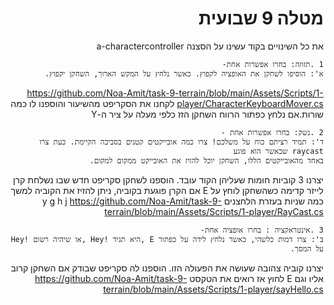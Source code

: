 <div dir='rtl' lang='he'>

# מטלה 9 שבועית
את כל השינויים בקוד עשינו על הסצנה a-charactercontroller

    1 .תזוזה: בחרו אפשרות אחת-
    א': הוסיפו לשחקן את האופציה לקפוץ. כאשר נלחץ על המקש הארוך, השחקן יקפוץ.

https://github.com/Noa-Amit/task-9-terrain/blob/main/Assets/Scripts/1-player/CharacterKeyboardMover.cs
לקחנו את הסקריפט מהשיעור והוספנו לו כמה שורות.אם נלחץ כפתור הרווח השחקן הזז כלפי מעלה על ציר ה-Y

    2 .נשק: בחרו אפשרות אחת -
    ד': תמיד רציתם כוח על משלכם! צרו כמה אובייקטים קטנים בסביבה הקיימת. כעת צרו raycast שכאשר הוא פוגע
    באחד מהאובייקטים הללו, השחקן יוכל להזיז את האובייקט ממקום למקום.

יצרנו 3 קוביות חומות שעליהן הקוד עובד. הוספנו לשחקן סקריפט חדש שבו נשלחת קרן לייזר קדימה כשהשחקן לוחץ על E
אם הקרן פוגעת בקוביה, ניתן להזיז את הקוביה למשך כמה שניות בעזרת הלחצנים y g h j
https://github.com/Noa-Amit/task-9-terrain/blob/main/Assets/Scripts/1-player/RayCast.cs

    3 .אינטראקציה : בחרו אופציה אחת-
    ב': צרו דמות כלשהי, כאשר נלחץ לידה על כפתור E ,היא תגיד !Hey ,או שיהיה רשום !Hey על המסך. 
יצרנו קוביה צהובה שעושה את הפעולה הזו. הוספנו לה סקריפט שבודק אם השחקן קרוב אליו וגם E לחוץ אז רואים את הטקסט
https://github.com/Noa-Amit/task-9-terrain/blob/main/Assets/Scripts/1-player/sayHello.cs

